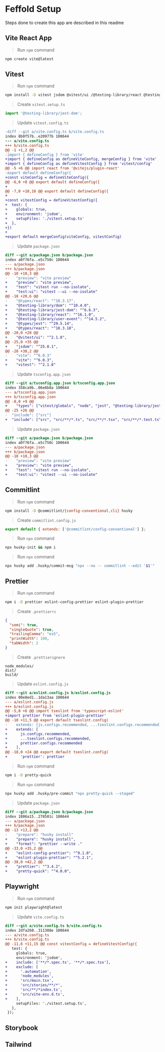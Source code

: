 # Feffold Setup

Steps done to create this app are described in this readme

## Vite React App

> Run `npm` command

```sh
npm create vite@latest
```

## Vitest

> Run `npm` command

```sh
npm install -D vitest jsdom @vitest/ui /@testing-library/react @testing-library/jest-dom @testing-library/user-event @types/react @types/react-dom @types/jest eslint-plugin-vitest
```

> Create `vitest.setup.ts`

```ts
import '@testing-library/jest-dom';
```

> Update `vitest.config.ts`

```diff
-diff --git a/vite.config.ts b/vite.config.ts
index 8b0f57b..e20977b 100644
--- a/vite.config.ts
+++ b/vite.config.ts
@@ -1 +1,2 @@
-import { defineConfig } from 'vite'
+import { defineConfig as defineViteConfig, mergeConfig } from 'vite'
+import { defineConfig as defineVitestConfig } from 'vitest/config'
@@ -5 +6 @@ import react from '@vitejs/plugin-react'
-export default defineConfig({
+const viteConfig = defineViteConfig({
@@ -6,0 +8 @@ export default defineConfig({
+
@@ -7,0 +10,10 @@ export default defineConfig({
+
+const vitestConfig = defineVitestConfig({
+  test: {
+    globals: true,
+    environment: 'jsdom',
+    setupFiles: './vitest.setup.ts'
+  },
+})
+
+export default mergeConfig(viteConfig, vitestConfig)
```

> Update `package.json`

```diff
diff --git a/package.json b/package.json
index a0f76fa..e5c750c 100644
--- a/package.json
+++ b/package.json
@@ -10 +10,3 @@
-    "preview": "vite preview"
+    "preview": "vite preview",
+    "test": "vitest run --no-isolate",
+    "test:ui": "vitest --ui --no-isolate"
@@ -18 +20,6 @@
-    "@types/react": "^18.3.17",
+    "@testing-library/dom": "^10.4.0",
+    "@testing-library/jest-dom": "^6.6.3",
+    "@testing-library/react": "^16.1.0",
+    "@testing-library/user-event": "^14.5.2",
+    "@types/jest": "^29.5.14",
+    "@types/react": "^18.3.18",
@@ -20,0 +28 @@
+    "@vitest/ui": "^2.1.8",
@@ -25,0 +35 @@
+    "jsdom": "^25.0.1",
@@ -28 +38,2 @@
-    "vite": "^6.0.3"
+    "vite": "^6.0.3",
+    "vitest": "^2.1.8"
```

> Update `tsconfig.app.json`

```diff
diff --git a/tsconfig.app.json b/tsconfig.app.json
index 358ca9b..06e8b8a 100644
--- a/tsconfig.app.json
+++ b/tsconfig.app.json
@@ -8,0 +9 @@
+    "types": ["vitest/globals", "node", "jest", "@testing-library/jest-dom"],
@@ -25 +26 @@
-  "include": ["src"]
+  "include": ["src", "src/**/*.ts", "src/**/*.tsx", "src/**/*.test.ts", "src/**/*.test.tsx"]

```

> Update `package.json`

```diff
diff --git a/package.json b/package.json
index a0f76fa..e5c750c 100644
--- a/package.json
+++ b/package.json
@@ -10 +10,3 @@
-    "preview": "vite preview"
+    "preview": "vite preview",
+    "test": "vitest run --no-isolate",
+    "test:ui": "vitest --ui --no-isolate"
```

## Commitlint

> Run `npm` command

```sh
npm install -D @commitlint/{config-conventional,cli} husky
```

> Create `commitlint.config.js`

```js
export default { extends: ['@commitlint/config-conventional'] };
```

> Run `npx` command

```sh
npx husky-init && npm i
```

> Run `npx` command

```sh
npx husky add .husky/commit-msg "npx --no -- commitlint --edit '$1'"
```

## Prettier

> Run `npm` command

```sh
npm i -D prettier eslint-config-prettier eslint-plugin-prettier
```

> Create `.prettierrc`

```json
{
  "semi": true,
  "singleQuote": true,
  "trailingComma": "es5",
  "printWidth": 100,
  "tabWidth": 2
}
```

> Create `.prettierignore`

```
node_modules/
dist/
build/
```

> Update `eslint.config.js`

```diff
diff --git a/eslint.config.js b/eslint.config.js
index 00e8ed1..1da13aa 100644
--- a/eslint.config.js
+++ b/eslint.config.js
@@ -5,0 +6 @@ import tseslint from 'typescript-eslint'
+import prettier from 'eslint-plugin-prettier'
@@ -10 +11,5 @@ export default tseslint.config(
-    extends: [js.configs.recommended, ...tseslint.configs.recommended],
+    extends: [
+      js.configs.recommended,
+      ...tseslint.configs.recommended,
+      prettier.configs.recommended
+    ],
@@ -18,0 +24 @@ export default tseslint.config(
+      'prettier': prettier
```

> Run `npm` command

```sh
npm i -D pretty-quick
```

> Run `npx` command

```sh
npx husky add .husky/pre-commit "npx pretty-quick --staged"
```

> Update `package.json`

```diff
diff --git a/package.json b/package.json
index 1806a15..278501c 100644
--- a/package.json
+++ b/package.json
@@ -13 +13,2 @@
-    "prepare": "husky install"
+    "prepare": "husky install",
+    "format": "prettier --write ."
@@ -33,0 +35,2 @@
+    "eslint-config-prettier": "^9.1.0",
+    "eslint-plugin-prettier": "^5.2.1",
@@ -38,0 +42,2 @@
+    "prettier": "^3.4.2",
+    "pretty-quick": "^4.0.0",
```

## Playwright

> Run `npm` command

```sh
npm init playwright@latest
```

> Update `vite.config.ts`

```diff
diff --git a/vite.config.ts b/vite.config.ts
index 2dfa260..311308e 100644
--- a/vite.config.ts
+++ b/vite.config.ts
@@ -11,6 +11,15 @@ const vitestConfig = defineVitestConfig({
   test: {
     globals: true,
     environment: 'jsdom',
+    include: ['**/*.spec.ts', '**/*.spec.tsx'],
+    exclude: [
+      '.automation',
+      'node_modules',
+      'src/main.tsx',
+      'src/stories/**/*',
+      'src/**/*index.ts',
+      'src/vite-env.d.ts',
+    ],
     setupFiles: './vitest.setup.ts',
   },
 });
```

## Storybook

## Tailwind
